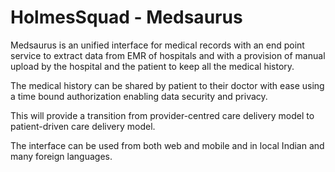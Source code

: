 # HolmesSquad - Medsaurus
Medsaurus is an unified interface for medical records with an end point service to extract data from EMR of hospitals and with a provision of manual upload by the hospital and the patient to keep all the medical history.

The medical history can be shared by patient to their doctor with ease using a time bound authorization enabling data security and privacy.

This will provide a transition from provider-centred care delivery model to patient-driven care delivery model.

The interface can be used from both web and mobile and in local Indian and many foreign languages.
